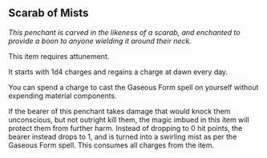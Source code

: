 <style>
  .phb{
    width : 210mm;
    height : 296.8mm;
  }
</style>

## Scarab of Mists

*This penchant is carved in the likeness of a scarab, and enchanted to provide a boon to anyone wielding it around their neck.*

This item requires attunement.

It starts with 1d4 charges and regains a charge at dawn every day.

You can spend a charge to cast the Gaseous Form spell on yourself without expending material components.

If the bearer of this penchant takes damage that would knock them unconscious, but not outright kill them, the magic imbued in this item will protect them from further harm. Instead of dropping to 0 hit points, the bearer instead drops to 1, and is turned into a swirling mist as per the Gaseous Form spell. This consumes all charges from the item.
